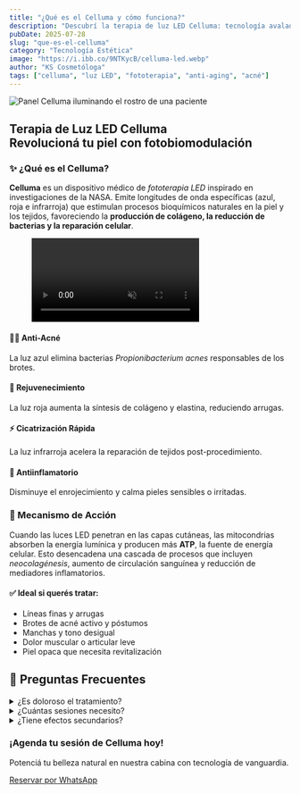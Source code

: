 ```yaml
---
title: "¿Qué es el Celluma y cómo funciona?"
description: "Descubrí la terapia de luz LED Celluma: tecnología avalada por la NASA para rejuvenecer tu piel, tratar el acné y acelerar la recuperación celular."
pubDate: 2025-07-28
slug: "que-es-el-celluma"
category: "Tecnología Estética"
image: "https://i.ibb.co/9NTKycB/celluma-led.webp"
author: "KS Cosmetóloga"
tags: ["celluma", "luz LED", "fototerapia", "anti-aging", "acné"]
---
```


<div class="prose lg:prose-lg font-[Poppins] text-gray-700 mx-auto">

<!-- Hero Section -->
<section class="relative overflow-hidden rounded-3xl shadow-xl mb-12">
  <img src="https://i.ibb.co/9NTKycB/celluma-led.webp" alt="Panel Celluma iluminando el rostro de una paciente" class="w-full h-64 object-cover object-center brightness-75">
  <div class="absolute inset-0 flex items-center justify-center">
    <h1 class="text-3xl md:text-4xl lg:text-5xl font-extrabold text-white text-center drop-shadow-lg">
      Terapia de Luz LED Celluma<br/><span class="text-pink-300">Revolucioná tu piel con fotobiomodulación</span>
    </h1>
  </div>
</section>

<!-- Introducción -->
<div class="bg-pink-50 border-l-4 border-pink-400 rounded-xl p-6 shadow-md mb-10">
  <h3 class="mt-0">✨ ¿Qué es el <strong>Celluma</strong>?</h3>
  <p>
    <strong>Celluma</strong> es un dispositivo médico de <em>fototerapia LED</em> inspirado en investigaciones de la NASA.
    Emite longitudes de onda específicas (azul, roja e infrarroja) que estimulan procesos bioquímicos naturales
    en la piel y los tejidos, favoreciendo la <strong>producción de colágeno, la reducción de bacterias y la reparación celular</strong>.
  </p>
</div>

<!-- Video -->
<figure class="my-8">
  <video controls autoplay muted playsinline class="w-full rounded-2xl shadow-lg border-2 border-pink-100">
    <source src="/videos/celuma.mp4" type="video/mp4">
    Tu navegador no soporta la reproducción de videos.
  </video>
</figure>

<!-- Beneficios Grid -->
<div class="grid md:grid-cols-2 gap-6 mb-12">
  <div class="bg-white p-6 rounded-xl shadow-md border-t-4 border-blue-500">
    <h4 class="font-bold text-gray-800 mb-2">🧑‍⚕️ Anti-Acné</h4>
    <p class="text-gray-600 text-sm">La luz azul elimina bacterias <em>Propionibacterium acnes</em> responsables de los brotes.</p>
  </div>
  <div class="bg-white p-6 rounded-xl shadow-md border-t-4 border-pink-500">
    <h4 class="font-bold text-gray-800 mb-2">💎 Rejuvenecimiento</h4>
    <p class="text-gray-600 text-sm">La luz roja aumenta la síntesis de colágeno y elastina, reduciendo arrugas.</p>
  </div>
  <div class="bg-white p-6 rounded-xl shadow-md border-t-4 border-purple-500">
    <h4 class="font-bold text-gray-800 mb-2">⚡ Cicatrización Rápida</h4>
    <p class="text-gray-600 text-sm">La luz infrarroja acelera la reparación de tejidos post-procedimiento.</p>
  </div>
  <div class="bg-white p-6 rounded-xl shadow-md border-t-4 border-green-500">
    <h4 class="font-bold text-gray-800 mb-2">🌿 Antiinflamatorio</h4>
    <p class="text-gray-600 text-sm">Disminuye el enrojecimiento y calma pieles sensibles o irritadas.</p>
  </div>
</div>

<!-- Cómo funciona -->
<div class="bg-gradient-to-r from-pink-50 to-purple-50 p-6 rounded-xl mb-10 border border-pink-100">
  <h3 class="text-xl font-bold text-gray-800 mb-3">🔬 Mecanismo de Acción</h3>
  <p class="leading-relaxed">
    Cuando las luces LED penetran en las capas cutáneas, las mitocondrias absorben la energía lumínica y
    producen más <strong>ATP</strong>, la fuente de energía celular. Esto desencadena una cascada de procesos que
    incluyen <em>neocolagénesis</em>, aumento de circulación sanguínea y reducción de mediadores inflamatorios.
  </p>
</div>

<!-- Indicaciones -->
<div class="bg-blue-50 border border-blue-200 p-6 rounded-xl mb-8">
  <h4 class="text-lg font-bold text-gray-800 mb-4">✅ Ideal si querés tratar:</h4>
  <ul class="space-y-2 list-disc pl-5">
    <li>Líneas finas y arrugas</li>
    <li>Brotes de acné activo y póstumos</li>
    <li>Manchas y tono desigual</li>
    <li>Dolor muscular o articular leve</li>
    <li>Piel opaca que necesita revitalización</li>
  </ul>
</div>

<!-- Preguntas Frecuentes -->
<h2 class="text-2xl font-bold mb-4">🤔 Preguntas Frecuentes</h2>
<details class="mb-4 p-4 bg-white rounded-lg shadow-sm border-l-4 border-pink-400">
  <summary class="font-semibold cursor-pointer">¿Es doloroso el tratamiento?</summary>
  <p class="mt-2 text-gray-600">Para nada. Sentirás una agradable sensación de calor suave sin molestias.</p>
</details>
<details class="mb-4 p-4 bg-white rounded-lg shadow-sm border-l-4 border-purple-400">
  <summary class="font-semibold cursor-pointer">¿Cuántas sesiones necesito?</summary>
  <p class="mt-2 text-gray-600">Depende de tu objetivo. Generalmente se recomiendan 6-8 sesiones para resultados óptimos.</p>
</details>
<details class="mb-10 p-4 bg-white rounded-lg shadow-sm border-l-4 border-blue-400">
  <summary class="font-semibold cursor-pointer">¿Tiene efectos secundarios?</summary>
  <p class="mt-2 text-gray-600">La terapia LED es no invasiva y segura. Los efectos adversos son extremadamente raros.</p>
</details>

<!-- CTA -->
<div class="relative py-12 px-6 bg-gradient-to-br from-pink-500 to-purple-600 rounded-3xl text-center shadow-2xl text-white">
  <h3 class="text-2xl font-extrabold mb-4">¡Agenda tu sesión de Celluma hoy!</h3>
  <p class="mb-6">Potenciá tu belleza natural en nuestra cabina con tecnología de vanguardia.</p>
  <a href="https://api.whatsapp.com/send?phone=+5491123456789&text=Hola%20KS%20Cosmetóloga,%20quiero%20reservar%20una%20sesión%20de%20Celluma" target="_blank" rel="noopener noreferrer"
     class="inline-block bg-white text-pink-600 font-bold py-3 px-8 rounded-full shadow-lg hover:bg-gray-100 transition">
    Reservar por WhatsApp
  </a>
</div>

</div>
